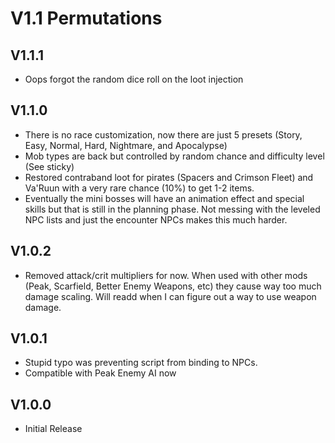 # V1.1 Permutations

## V1.1.1
* Oops forgot the random dice roll on the loot injection 

## V1.1.0
* There is no race customization, now there are just 5 presets (Story, Easy, Normal, Hard, Nightmare, and Apocalypse)
* Mob types are back but controlled by random chance and difficulty level (See sticky)
* Restored contraband loot for pirates (Spacers and Crimson Fleet) and Va'Ruun with a very rare chance (10%) to get 1-2 items.
* Eventually the mini bosses will have an animation effect and special skills but that is still in the planning phase. Not messing with the leveled NPC lists and just the encounter NPCs makes this much harder.

## V1.0.2
* Removed attack/crit multipliers for now. When used with other mods (Peak, Scarfield, Better Enemy Weapons, etc) they cause way too much damage scaling. Will readd when I can figure out a way to use weapon damage.

## V1.0.1
* Stupid typo was preventing script from binding to NPCs.
* Compatible with Peak Enemy AI now

## V1.0.0
* Initial Release